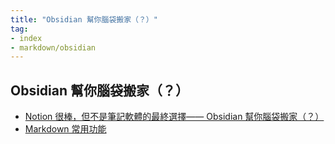 ```yaml
---
title: "Obsidian 幫你腦袋搬家（？）"
tag: 
- index
- markdown/obsidian
---
```


##  Obsidian 幫你腦袋搬家（？）
- [Notion 很棒，但不是筆記軟體的最終選擇—— Obsidian 幫你腦袋搬家（？）](Markdown/Notion%20很棒，但不是筆記軟體的最終選擇——%20Obsidian%20幫你腦袋搬家（？）.md)
- [Markdown 常用功能](Markdown%20常用功能.md)



